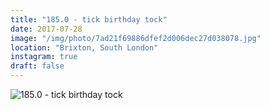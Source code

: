 ```yaml
---
title: "185.0 - tick birthday tock"
date: 2017-07-28
image: "/img/photo/7ad21f69886dfef2d006dec27d038078.jpg"
location: "Brixton, South London"
instagram: true
draft: false
---
```


![185.0 - tick birthday tock](/img/photo/7ad21f69886dfef2d006dec27d038078.jpg)
